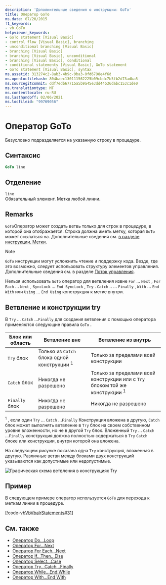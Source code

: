 ```yaml
---
description: 'Дополнительные сведения о инструкции: GoTo'
title: Оператор GoTo
ms.date: 07/20/2015
f1_keywords:
- vb.GoTo
helpviewer_keywords:
- GoTo statement [Visual Basic]
- control flow [Visual Basic], branching
- unconditional branching [Visual Basic]
- branching [Visual Basic]
- branching [Visual Basic], unconditional
- branching [Visual Basic], conditional
- conditional statements [Visual Basic], GoTo statement
- GoTo statement [Visual Basic], syntax
ms.assetid: 313274c2-8ab3-4b9c-9ba3-0fd6798e4f6d
ms.openlocfilehash: 804baec130111562225b09cbdc7b5fb2d73adba5
ms.sourcegitcommit: ddf7edb67715a5b9a45e3dd44536dabc153c1de0
ms.translationtype: MT
ms.contentlocale: ru-RU
ms.lasthandoff: 02/06/2021
ms.locfileid: "99769056"
---
```

# <a name="goto-statement"></a>Оператор GoTo

Безусловно подразделяется на указанную строку в процедуре.  
  
## <a name="syntax"></a>Синтаксис  
  
```vb  
GoTo line  
```  
  
## <a name="part"></a>Отделение  

 `line`  
 Обязательный элемент. Метка любой линии.  
  
## <a name="remarks"></a>Remarks  

 `GoTo`Оператор может создать ветвь только для строк в процедуре, в которой она отображается. Строка должна иметь метку, которая `GoTo` может ссылаться на. Дополнительные сведения см. [в разделе инструкции. Метки](../../programming-guide/program-structure/how-to-label-statements.md).  
  
> [!NOTE]
> `GoTo` инструкции могут усложнить чтение и поддержку кода. Везде, где это возможно, следует использовать структуру элементов управления. Дополнительные сведения см. в разделе [Поток управления](../../programming-guide/language-features/control-flow/index.md).  
  
 Нельзя использовать `GoTo` оператор для ветвления извне `For` ... `Next` , `For Each` ... `Next` , `SyncLock` ... `End SyncLock` , `Try` . `Catch` .. ... `Finally` , `With` ... `End With` или `Using` ... `End Using` конструкция к метке внутри.  
  
## <a name="branching-and-try-constructions"></a>Ветвление и конструкции try  

 В `Try` ... `Catch` ...`Finally` для создания ветвления с помощью оператора применяются следующие правила `GoTo` .  
  
|Блок или область|Ветвление вне|Ветвление из внутрь|  
|---------------------|-------------------------------|-------------------------------|  
|`Try` блок|Только из `Catch` блока одной конструкции <sup>1</sup>|Только за пределами всей конструкции|  
|`Catch` блок|Никогда не разрешено|Только за пределами всей конструкции или с `Try` блоком той же конструкции <sup>1</sup>|  
|`Finally` блок|Никогда не разрешено|Никогда не разрешено|  
  
 <sup>1</sup> , если один `Try` ... `Catch` ...`Finally` Конструкция вложена в другую, `Catch` блок может выполнять ветвление в `Try` блок на своем собственном уровне вложенности, но не в другой `Try` блок. Вложенный `Try` ... `Catch` ...`Finally` конструкция должна полностью содержаться в `Try` `Catch` блоке или конструкции, внутри которой она вложена.  
  
 На следующем рисунке показана одна `Try` конструкция, вложенная в другую. Различные ветви между блоками двух конструкций указываются как допустимые или недопустимые.  
  
 ![Графическая схема ветвления в конструкциях Try](./media/goto-statement/try-construction-branching.gif)  
  
## <a name="example"></a>Пример  

 В следующем примере оператор используется `GoTo` для перехода к меткам линии в процедуре.  
  
 [!code-vb[VbVbalrStatements#31](~/samples/snippets/visualbasic/VS_Snippets_VBCSharp/VbVbalrStatements/VB/Class1.vb#31)]  
  
## <a name="see-also"></a>См. также

- [Оператор Do…Loop](do-loop-statement.md)
- [Оператор For…Next](for-next-statement.md)
- [Оператор For Each…Next](for-each-next-statement.md)
- [Оператор If…Then…Else](if-then-else-statement.md)
- [Оператор Select…Case](select-case-statement.md)
- [Оператор Try...Catch...Finally](try-catch-finally-statement.md)
- [Оператор While…End While](while-end-while-statement.md)
- [Оператор With…End With](with-end-with-statement.md)
